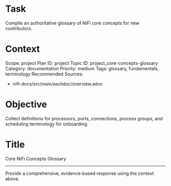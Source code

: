 # Task
Compile an authoritative glossary of NiFi core concepts for new contributors.

# Context
Scope: project
Plan ID: project
Topic ID: project_core-concepts-glossary
Category: documentation
Priority: medium
Tags: glossary, fundamentals, terminology
Recommended Sources:
- nifi-docs/src/main/asciidoc/overview.adoc

# Objective
Collect definitions for processors, ports, connections, process groups, and scheduling terminology for onboarding.

# Title
Core NiFi Concepts Glossary

---

Provide a comprehensive, evidence-based response using the context above.
